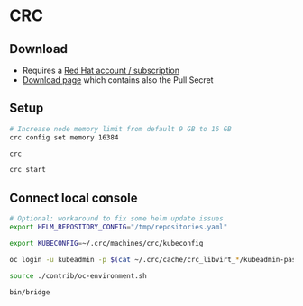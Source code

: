 # CRC

## Download

* Requires a [Red Hat account / subscription](https://www.redhat.com/)
* [Download page](https://cloud.redhat.com/openshift/install/crc/installer-provisioned) which contains also the Pull Secret

## Setup

```bash
# Increase node memory limit from default 9 GB to 16 GB
crc config set memory 16384

crc

crc start
```

## Connect local console

```bash
# Optional: workaround to fix some helm update issues
export HELM_REPOSITORY_CONFIG="/tmp/repositories.yaml"

export KUBECONFIG=~/.crc/machines/crc/kubeconfig

oc login -u kubeadmin -p $(cat ~/.crc/cache/crc_libvirt_*/kubeadmin-password)

source ./contrib/oc-environment.sh

bin/bridge
```
